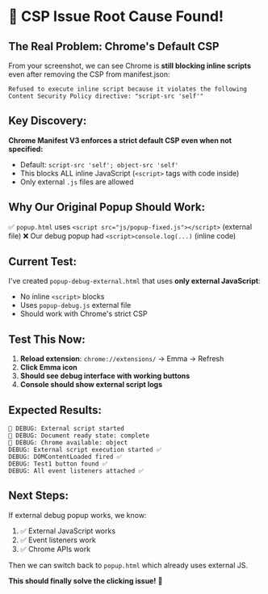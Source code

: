 # 🎯 CSP Issue Root Cause Found!

## The Real Problem: Chrome's Default CSP

From your screenshot, we can see Chrome is **still blocking inline scripts** even after removing the CSP from manifest.json:

```
Refused to execute inline script because it violates the following Content Security Policy directive: "script-src 'self'"
```

## Key Discovery:

**Chrome Manifest V3 enforces a strict default CSP even when not specified:**
- Default: `script-src 'self'; object-src 'self'`
- This blocks ALL inline JavaScript (`<script>` tags with code inside)
- Only external `.js` files are allowed

## Why Our Original Popup Should Work:

✅ `popup.html` uses `<script src="js/popup-fixed.js"></script>` (external file)
❌ Our debug popup had `<script>console.log(...)` (inline code)

## Current Test:

I've created `popup-debug-external.html` that uses **only external JavaScript**:
- No inline `<script>` blocks
- Uses `popup-debug.js` external file
- Should work with Chrome's strict CSP

## Test This Now:

1. **Reload extension**: `chrome://extensions/` → Emma → Refresh
2. **Click Emma icon**
3. **Should see debug interface with working buttons**
4. **Console should show external script logs**

## Expected Results:

```
🚀 DEBUG: External script started
🚀 DEBUG: Document ready state: complete
🚀 DEBUG: Chrome available: object
DEBUG: External script execution started ✅
DEBUG: DOMContentLoaded fired ✅
DEBUG: Test1 button found ✅
DEBUG: All event listeners attached ✅
```

## Next Steps:

If external debug popup works, we know:
1. ✅ External JavaScript works
2. ✅ Event listeners work
3. ✅ Chrome APIs work

Then we can switch back to `popup.html` which already uses external JS.

**This should finally solve the clicking issue!** 🎉